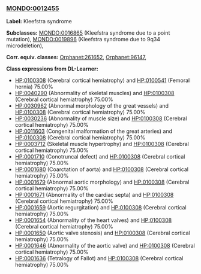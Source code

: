 
### [MONDO:0012455](http://purl.obolibrary.org/obo/MONDO_0012455)
**Label:** Kleefstra syndrome

**Subclasses:** [MONDO:0016865](http://purl.obolibrary.org/obo/MONDO_0016865) (Kleefstra syndrome due to a point mutation), [MONDO:0019896](http://purl.obolibrary.org/obo/MONDO_0019896) (Kleefstra syndrome due to 9q34 microdeletion), 

**Corr. equiv. classes:** [Orphanet:261652](http://www.orpha.net/ORDO/Orphanet_261652), [Orphanet:96147](http://www.orpha.net/ORDO/Orphanet_96147), 

**Class expressions from DL-Learner:**

- [HP:0100308](http://purl.obolibrary.org/obo/HP_0100308) (Cerebral cortical hemiatrophy) and [HP:0100541](http://purl.obolibrary.org/obo/HP_0100541) (Femoral hernia) 75.00%
- [HP:0040290](http://purl.obolibrary.org/obo/HP_0040290) (Abnormality of skeletal muscles) and [HP:0100308](http://purl.obolibrary.org/obo/HP_0100308) (Cerebral cortical hemiatrophy) 75.00%
- [HP:0030962](http://purl.obolibrary.org/obo/HP_0030962) (Abnormal morphology of the great vessels) and [HP:0100308](http://purl.obolibrary.org/obo/HP_0100308) (Cerebral cortical hemiatrophy) 75.00%
- [HP:0030236](http://purl.obolibrary.org/obo/HP_0030236) (Abnormality of muscle size) and [HP:0100308](http://purl.obolibrary.org/obo/HP_0100308) (Cerebral cortical hemiatrophy) 75.00%
- [HP:0011603](http://purl.obolibrary.org/obo/HP_0011603) (Congenital malformation of the great arteries) and [HP:0100308](http://purl.obolibrary.org/obo/HP_0100308) (Cerebral cortical hemiatrophy) 75.00%
- [HP:0003712](http://purl.obolibrary.org/obo/HP_0003712) (Skeletal muscle hypertrophy) and [HP:0100308](http://purl.obolibrary.org/obo/HP_0100308) (Cerebral cortical hemiatrophy) 75.00%
- [HP:0001710](http://purl.obolibrary.org/obo/HP_0001710) (Conotruncal defect) and [HP:0100308](http://purl.obolibrary.org/obo/HP_0100308) (Cerebral cortical hemiatrophy) 75.00%
- [HP:0001680](http://purl.obolibrary.org/obo/HP_0001680) (Coarctation of aorta) and [HP:0100308](http://purl.obolibrary.org/obo/HP_0100308) (Cerebral cortical hemiatrophy) 75.00%
- [HP:0001679](http://purl.obolibrary.org/obo/HP_0001679) (Abnormal aortic morphology) and [HP:0100308](http://purl.obolibrary.org/obo/HP_0100308) (Cerebral cortical hemiatrophy) 75.00%
- [HP:0001671](http://purl.obolibrary.org/obo/HP_0001671) (Abnormality of the cardiac septa) and [HP:0100308](http://purl.obolibrary.org/obo/HP_0100308) (Cerebral cortical hemiatrophy) 75.00%
- [HP:0001659](http://purl.obolibrary.org/obo/HP_0001659) (Aortic regurgitation) and [HP:0100308](http://purl.obolibrary.org/obo/HP_0100308) (Cerebral cortical hemiatrophy) 75.00%
- [HP:0001654](http://purl.obolibrary.org/obo/HP_0001654) (Abnormality of the heart valves) and [HP:0100308](http://purl.obolibrary.org/obo/HP_0100308) (Cerebral cortical hemiatrophy) 75.00%
- [HP:0001650](http://purl.obolibrary.org/obo/HP_0001650) (Aortic valve stenosis) and [HP:0100308](http://purl.obolibrary.org/obo/HP_0100308) (Cerebral cortical hemiatrophy) 75.00%
- [HP:0001646](http://purl.obolibrary.org/obo/HP_0001646) (Abnormality of the aortic valve) and [HP:0100308](http://purl.obolibrary.org/obo/HP_0100308) (Cerebral cortical hemiatrophy) 75.00%
- [HP:0001636](http://purl.obolibrary.org/obo/HP_0001636) (Tetralogy of Fallot) and [HP:0100308](http://purl.obolibrary.org/obo/HP_0100308) (Cerebral cortical hemiatrophy) 75.00%


